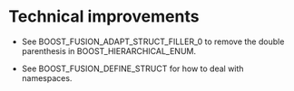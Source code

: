 Technical improvements
======================

- See BOOST_FUSION_ADAPT_STRUCT_FILLER_0 to remove the double parenthesis in BOOST_HIERARCHICAL_ENUM.

- See BOOST_FUSION_DEFINE_STRUCT for how to deal with namespaces.
